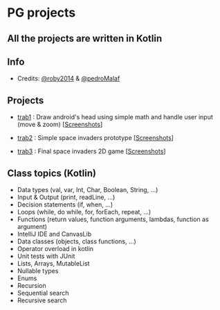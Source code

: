 # PG projects
## All the projects are written in Kotlin

## Info
* Credits: [@roby2014](https://github.com/roby2014) & [@pedroMalaf](https://github.com/pedroMalaf)

## Projects
* [trab1](https://github.com/roby2014/uni-projects/tree/master/PG/trab1/src) : Draw android's head using simple math and handle user input (move & zoom) [[Screenshots](https://github.com/roby2014/uni-projects/tree/master/PG/trab1/screenshots)]

* [trab2](https://github.com/roby2014/uni-projects/tree/master/PG/trab2/spaceinvaders/src/main/kotlin) : Simple space invaders prototype [[Screenshots](https://github.com/roby2014/uni-projects/tree/master/PG/trab2/screenshots)]

* [trab3](https://github.com/roby2014/uni-projects/tree/master/PG/trab3/spaceinvaders/src/main/kotlin) : Final space invaders 2D game [[Screenshots](https://github.com/roby2014/uni-projects/tree/master/PG/trab3/screenshots)]

## Class topics (Kotlin)
* Data types (val, var, Int, Char, Boolean, String, ...)
* Input & Output (print, readLine, ...)
* Decision statements (if, when, ...)
* Loops (while, do while, for, forEach, repeat, ...)
* Functions (return values, function arguments, lambdas, function as argument)
* IntelliJ IDE and CanvasLib
* Data classes (objects, class functions, ...)
* Operator overload in kotlin
* Unit tests with JUnit
* Lists, Arrays, MutableList
* Nullable types
* Enums
* Recursion
* Sequential search
* Recursive search

